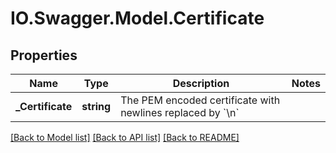 # IO.Swagger.Model.Certificate
## Properties

Name | Type | Description | Notes
------------ | ------------- | ------------- | -------------
**_Certificate** | **string** | The PEM encoded certificate with newlines replaced by &#x60;\\n&#x60; | 

[[Back to Model list]](../README.md#documentation-for-models) [[Back to API list]](../README.md#documentation-for-api-endpoints) [[Back to README]](../README.md)

